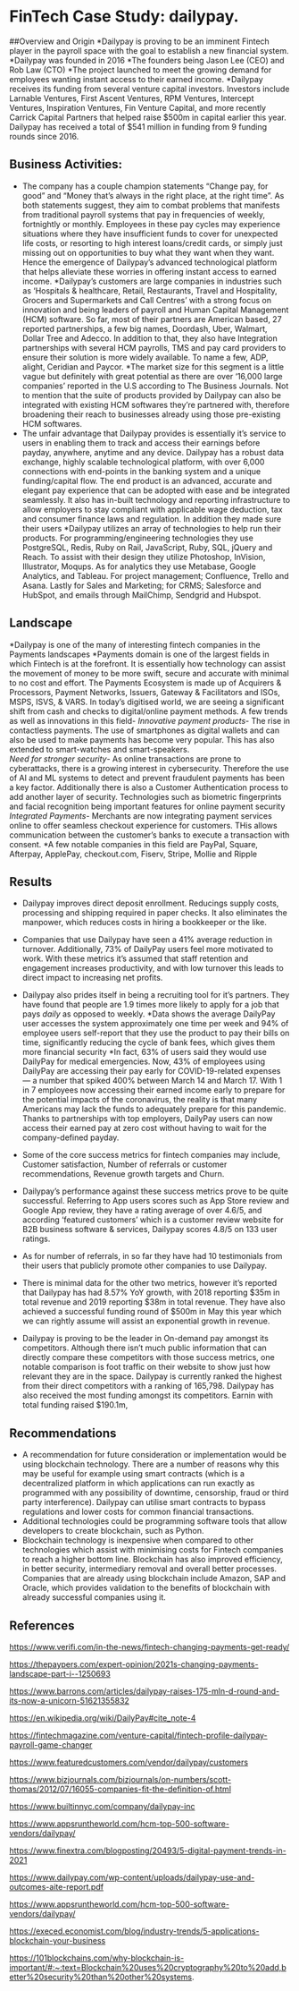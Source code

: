 # FinTech Case Study: dailypay.
##Overview and Origin 
*Dailypay is proving to be an imminent Fintech player in the payroll space with the goal to establish a new financial system.  
*Dailypay was founded in 2016
*The founders being  Jason Lee (CEO) and Rob Law (CTO)
*The project launched to meet the growing demand for employees wanting instant access to their earned income.
*Dailypay receives its funding from several venture capital investors. Investors include Larnable Ventures, First Ascent Ventures, RPM Ventures, Intercept Ventures, Inspiration Ventures, Fin Venture Capital, and more recently Carrick Capital Partners that helped raise $500m in capital earlier this year. Dailypay has received a total of $541 million in funding from 9 funding rounds since 2016.
## Business Activities:
* The company has a couple champion statements “Change pay, for good” and “Money that’s always in the right place, at the right time”. As both statements suggest, they aim to combat problems that manifests from traditional payroll systems that pay in frequencies of weekly, fortnightly or monthly. Employees in these pay cycles may experience situations where they have insufficient funds to cover for unexpected life costs, or resorting to high interest loans/credit cards, or simply just missing out on opportunities to buy what they want when they want. Hence the emergence of Dailypay’s advanced technological platform that helps alleviate these worries in offering instant access to earned income.
*Dailypay’s customers are large companies in industries such as  ‘Hospitals & healthcare, Retail, Restaurants, Travel and Hospitality, Grocers and Supermarkets and Call Centres’ with a strong focus on innovation and being leaders of payroll and Human Capital Management (HCM) software. 
So far, most of their partners are American based, 27 reported partnerships, a few big names, Doordash, Uber, Walmart, Dollar Tree and Adecco. In addition to that, they also have Integration partnerships  with several HCM payrolls, TMS and pay card providers to ensure their solution is more widely available. To name a few, ADP, alight, Ceridian and Paycor. 
*The market size for this segment is a little vague but definitely with great potential as there are over ‘16,000 large companies’  reported in the U.S according to The Business Journals. Not to mention that the suite of products provided by Dailypay can also be integrated with existing HCM softwares they’re partnered with, therefore broadening their reach to businesses already using those pre-existing HCM softwares. 
* The unfair advantage that Dailypay provides is essentially it’s service to users in enabling them to track and access their earnings before payday, anywhere, anytime and any device.  Dailypay has a robust data exchange, highly scalable technological platform, with over 6,000 connections with end-points in the banking system and a unique funding/capital flow. The end product is an advanced, accurate and elegant pay experience that can be adopted with ease and be integrated seamlessly. It also has in-built technology and reporting infrastructure to allow employers to stay compliant with applicable wage deduction, tax and consumer finance laws and regulation. In addition they made sure their users 
*Dailypay utilizes an array of technologies to help run their products. For programming/engineering technologies they use PostgreSQL, Redis, Ruby on Rail, JavaScript, Ruby, SQL, jQuery and Reach. To assist with their design they utilize Photoshop, InVision, Illustrator, Moqups. As for analytics they use Metabase, Google Analytics, and Tableau. For project management; Confluence, Trello and Asana. Lastly for Sales and Marketing; for CRMS; Salesforce and HubSpot, and emails through MailChimp, Sendgrid and Hubspot.
## Landscape
*Dailypay is one of the many of interesting fintech companies in the Payments landscapes
*Payments domain is one of the largest fields in which Fintech is at the forefront. It is essentially how technology can assist the movement of money to be more swift, secure and accurate with minimal to no cost and effort. The Payments Ecosystem is made up of Acquirers & Processors, Payment Networks, Issuers, Gateway & Facilitators and ISOs, MSPS, ISVS, & VARS. In today’s digitised world, we are seeing a significant shift from cash and checks to digital/online payment methods. A few trends as well as innovations in this field- 
_Innovative payment products_- The rise in contactless payments. The use of smartphones as digital wallets and can also be used to make payments has become very popular. This has also extended to smart-watches and smart-speakers.  
_Need for stronger security_- As online transactions are prone to cyberattacks, there is a growing interest in cybersecurity. Therefore the use of AI and ML systems to detect and prevent fraudulent payments has been a key factor. Additionally there is also a Customer Authentication process to add another layer of security. Technologies such as biometric fingerprints and facial recognition being important features for online payment security
_Integrated Payments_- Merchants are now integrating payment services online to offer seamless checkout experience for customers. THis allows communication between the customer’s banks to execute a transaction with consent. 
*A few notable companies in this field are PayPal, Square, Afterpay, ApplePay, checkout.com, Fiserv, Stripe, Mollie and Ripple
## Results
* Dailypay improves direct deposit enrollment. Reducings supply costs, processing and shipping required in paper checks. It also eliminates the manpower, which reduces costs in hiring a bookkeeper or the like. 
* Companies that use Dailypay have seen a 41% average reduction in turnover. Additionally, 73% of DailyPay users feel more motivated to work. With these metrics it’s assumed that staff retention and  engagement increases productivity, and with low turnover this leads to direct impact to increasing net profits.  
* Dailypay also prides itself in being a recruiting tool for it’s partners. They have found that people are 1.9 times more likely to apply for a job that pays _daily_ as opposed to weekly. 
*Data shows the average DailyPay user accesses the system approximately one time per week and 94% of employee users self-report that they use the product to pay their bills on time, significantly reducing the cycle of bank fees, which gives them more financial security
*In fact, 63% of users said they would use DailyPay for medical emergencies. Now, 43% of employees using DailyPay are accessing their pay early for COVID-19-related expenses — a number that spiked 400% between March 14 and March 17. With 1 in 7 employees now accessing their earned income early to prepare for the potential impacts of the coronavirus, the reality is that many Americans may lack the funds to adequately prepare for this pandemic. Thanks to partnerships with top employers, DailyPay users can now access their earned pay at zero cost without having to wait for the company-defined payday.

* Some of the core success metrics for fintech companies may include, Customer satisfaction, Number of referrals or customer recommendations, Revenue growth targets and Churn. 
* Dailypay’s performance against these success metrics prove to be quite successful. Referring to App users scores such as App Store review and Google App review, they have a rating average of over 4.6/5, and according ‘featured customers’ which is a customer review website for B2B business software & services, Dailypay scores 4.8/5 on 133 user ratings. 
* As for number of referrals, in so far they have had 10 testimonials from their users that publicly promote other companies to use Dailypay. 
* There is minimal data for the other two metrics, however it’s reported that Dailypay has had 8.57% YoY growth, with 2018 reporting $35m in total revenue and 2019 reporting $38m in total revenue. They have also achieved a successful funding round of $500m in May this year which we can rightly assume will assist an exponential growth in revenue. 

* Dailypay is proving to be the leader in On-demand pay amongst its competitors. Although there isn’t much public information that can directly compare these competitors with those success metrics, one notable comparison is foot traffic on their website to show just how relevant they are in the space. Dailypay is currently ranked the highest from their direct competitors with a ranking of 165,798. Dailypay has also received the most funding amongst its competitors. Earnin with total funding raised $190.1m, 

## Recommendations
* A recommendation for future consideration or implementation would be using blockchain technology. There are a number of reasons why this may be useful for example using smart contracts (which is a decentralized platform in which applications can run exactly as programmed with any possibility of downtime, censorship, fraud or third party interference). Dailypay can utilise smart contracts to bypass regulations and lower costs for common financial transactions. 
* Additional technologies could be programming software tools that allow developers to create blockchain, such as Python. 
* Blockchain technology is inexpensive when compared to other technologies which assist with minimising costs for Fintech companies to reach a higher bottom line. Blockchain has also improved efficiency, in better security, intermediary removal and overall better processes. Companies that are already using blockchain include Amazon, SAP and Oracle, which provides validation to the benefits of blockchain with already successful companies using it. 

## References 

https://www.verifi.com/in-the-news/fintech-changing-payments-get-ready/ 

https://thepaypers.com/expert-opinion/2021s-changing-payments-landscape-part-i--1250693 

https://www.barrons.com/articles/dailypay-raises-175-mln-d-round-and-its-now-a-unicorn-51621355832 


https://en.wikipedia.org/wiki/DailyPay#cite_note-4 

https://fintechmagazine.com/venture-capital/fintech-profile-dailypay-payroll-game-changer 

https://www.featuredcustomers.com/vendor/dailypay/customers 

https://www.bizjournals.com/bizjournals/on-numbers/scott-thomas/2012/07/16055-companies-fit-the-definition-of.html 

https://www.builtinnyc.com/company/dailypay-inc 

https://www.appsruntheworld.com/hcm-top-500-software-vendors/dailypay/ 

https://www.finextra.com/blogposting/20493/5-digital-payment-trends-in-2021 

https://www.dailypay.com/wp-content/uploads/dailypay-use-and-outcomes-aite-report.pdf 

https://www.appsruntheworld.com/hcm-top-500-software-vendors/dailypay/  

https://execed.economist.com/blog/industry-trends/5-applications-blockchain-your-business 

https://101blockchains.com/why-blockchain-is-important/#:~:text=Blockchain%20uses%20cryptography%20to%20add,better%20security%20than%20other%20systems. 
